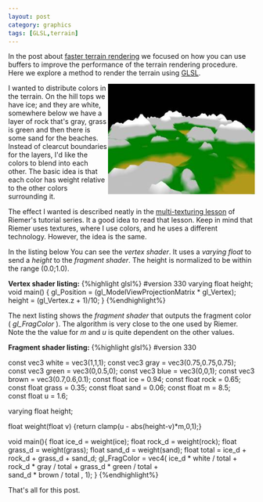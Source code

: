 ```yaml
---
layout: post
category: graphics
tags: [GLSL,terrain]
---
```

In the post about [faster terrain rendering](http://dracocepheus.blogspot.com/2013/07/faster-terrain-render.html) we focused on how you can use buffers to improve the performance of the terrain rendering procedure.  Here we explore a method to render the terrain using [GLSL](http://www.opengl.org/documentation/glsl/).  


<img src="/assets/images/2012/terrain_1.jpg" style="float:right"/>

I wanted to distribute colors in the terrain.  On the hill tops we have ice; and they are white, somewhere below we have a layer of rock that's gray, grass is green and then there is some sand for the beaches.  Instead of clearcut boundaries for the layers, I'd like the colors to blend into each other. The basic idea is that each color has weight relative to the other colors surrounding it.

The effect I wanted is described neatly in the [multi-texturing lesson](http://www.riemers.net/eng/Tutorials/XNA/Csharp/Series4/Multitexturing.php") of Riemer's tutorial series.  It a good idea to read that lesson. Keep in mind that Riemer uses textures, where I use colors, and he uses a different technology.  However, the idea is the same.    

In the listing below You can see the _vertex shader_. It uses a _varying float_ to send a _height_ to the _fragment shader_.  The height is normalized to be within the range (0.0;1.0).

<b>Vertex shader listing:</b>
{%highlight glsl%}
#version 330
varying float height;
void main() {
	gl_Position = (gl_ModelViewProjectionMatrix * gl_Vertex);
	height = (gl_Vertex.z + 1)/10;
}
{%endhighlight%}

The next listing shows the _fragment shader_ that outputs the fragment color ( _gl\_FragColor_ ). The algorithm is very close to the one used by Riemer. Note the the value for _m_ and _u_ is quite dependent on the other values.

<b>Fragment shader listing:</b>
{%highlight glsl%}
#version 330

const vec3 white = vec3(1,1,1);
const vec3 gray = vec3(0.75,0.75,0.75);
const vec3 green = vec3(0,0.5,0);
const vec3 blue = vec3(0,0,1);
const vec3 brown = vec3(0.7,0.6,0.1);
const float ice = 0.94;
const float rock = 0.65;
const float grass = 0.35;
const float sand = 0.06;
const float m = 8.5;   
const float u = 1.6;

varying float height;

float weight(float v) {return clamp(u - abs(height-v)*m,0,1);}

void main(){
	float ice_d = weight(ice);
	float rock_d = weight(rock);
	float grass_d = weight(grass);
	float sand_d = weight(sand);
	float total = ice_d + rock_d + grass_d + sand_d;
	gl_FragColor = vec4(
    	ice_d * white / total +
    	rock_d * gray / total +
    	grass_d * green / total +  
    	sand_d * brown / total
    	, 1);
}
{%endhighlight%}

That's all for this post.
